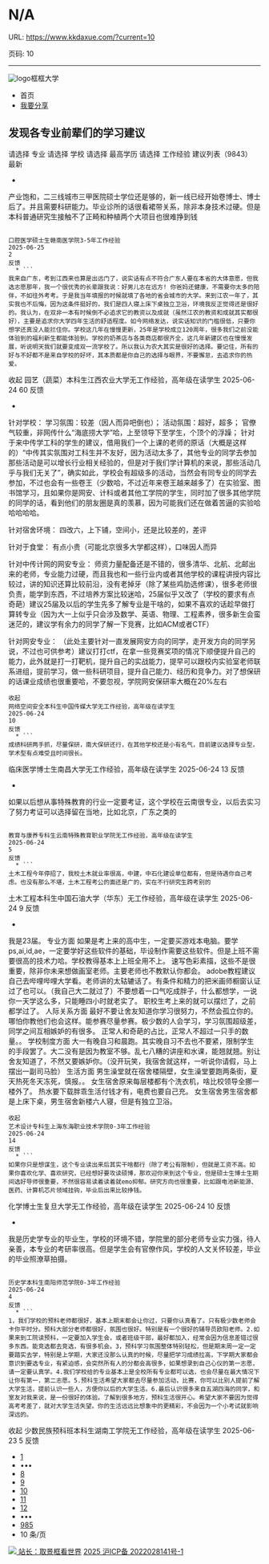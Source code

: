 # N/A

URL: https://www.kkdaxue.com/?current=10

页码: 10

---

![logo](https://www.kkdaxue.com/?current=10)框框大学
  * 首页
  * [我要分享](https://www.kkdaxue.com/post/add)


## 发现各专业前辈们的学习建议
请选择
专业
请选择
学校
请选择
最高学历
请选择
工作经验
建议列表（9843）
最新
  * ```
产业饱和，二三线城市三甲医院硕士学位还是够的，新一线已经开始卷博士、博士后了。并且需要科研能力。毕业诊所的话很看裙带关系，除非本身技术过硬。但是本科普通研究生接触不了正畸和种植两个大项目也很难挣到钱
```

口腔医学硕士生赣南医学院3-5年工作经验
2025-06-25
2
反馈
  * ```
我来自广东，考到江西来也算是出远门了，说实话有点不符合广东人要在本省的大体意愿，但我选志愿那年，我一个很优秀的长辈跟我说：好男儿志在远方! 你爸妈还健康，不需要你太多的陪伴，不如往外考考。于是我当年填报的时候就填了各地的省会城市的大学。来到江农一年了，其实我也不后悔，因为这条件挺好的，我们是四人寝上床下桌独立卫浴，环境我反正觉得还是很好的。我认为，在双非一本有时候倒不必追求它的教资以及成就（虽然江农的教资和成就其实都很好），主要是追求你大学四年生活的舒适程度。如今网络发达，说实话知识的门槛很低，只要你想学还真没人能拦住你。学校这几年在慢慢更新，25年是学校成立120周年，很多我们之前没能体验到的福利新生都能体验到。学校的奶茶店与各类商店都很齐全，这几年新建区也在慢慢发展，听说明天我们就要变成双一流学校了。所以我认为农大其实是很好的选择。要记住，所有的好与不好都不是来自学校的好坏，其本质都是你自己的选择与眼界，不要懈怠，去追求你的热爱。
```
收起
园艺（蔬菜）本科生江西农业大学无工作经验，高年级在读学生
2025-06-24
60
反馈
  * ```
针对学校：
学习氛围：较差（因人而异吧倒也）；
活动氛围：超好，超多；
官僚气较重，非网传什么“海底捞大学”哈，上至领导下至学生，个顶个的浮躁；
针对于来中传学工科的学生的建议，借用我们一个上课的老师的原话（大概是这样的）“中传其实氛围对工科生并不友好，因为活动太多了，其他专业的同学去参加那些活动是可以增长行业相关经验的，但是对于我们学计算机的来说，那些活动几乎与我们无关了”，确实如此，学校会有超级多的活动，当然会有同专业的同学去参加，不过也会有一些卷王（少数哈，不过近年来卷王越来越多了）在实验室、图书馆学习，且如果你是网安、计科或者其他工学院的学生，同时加了很多其他学院的同学的话，看到他们的朋友圈是真的羡慕，因为可能我们还在做着苦逼的实验哈哈哈哈哈。

针对宿舍环境：
四改六，上下铺，空间小，还是比较差的，差评

针对于食堂：
有点小贵（可能北京很多大学都这样），口味因人而异

针对中传计网的网安专业：
师资力量配备还是不错的，很多清华、北航、北邮出来的老师，专业能力过硬，而且我也和一些行业内或者其他学校的课程讲授内容比较过，讲的知识还算比较前沿，没有老掉牙（除了某些鸡肋选修课），很多老师很负责，能学到东西，不过培养方案比较迷哈，25届似乎又改了（学校的要求有点奇葩）建议25届及以后的学生先多了解专业是干啥的，如果不喜欢的话趁早做打算转专业（因为大一上似乎只会涉及数学、英语、物理、工程素养，很多新生会蛮迷茫的，建议学有余力的同学了解一下竞赛，比如ACM或者CTF）

针对网安专业：
（此处主要针对一直发展网安方向的同学，走开发方向的同学另说，不过也可供参考）建议打打ctf，在拿一些竞赛奖项的情况下顺便提升自己的能力，此外就是打一打靶机，提升自己的实战能力，提早可以跟校内实验室老师联系进组，提前学习，做一些科研项目，提升自己能力、经历和竞争力。对了想保研的话课业成绩也很重要哈，不要忽视，学院网安保研率大概在20%左右
```
收起
网络空间安全本科生中国传媒大学无工作经验，高年级在读学生
2025-06-24
10
反馈
  * ```
成绩科研两手抓，尽量保研，南大保研还行，在其他学校还是小有名气，目前建议选择专业型，学术型有点难受且时间很长。
```

临床医学博士生南昌大学无工作经验，高年级在读学生
2025-06-24
13
反馈
  * ```
如果以后想从事特殊教育的行业一定要考证，这个学校在云南很专业，以后去实习了努力考证可以选择留在当地，比如北京，广东之类的
```

教育与康养专科生云南特殊教育职业学院无工作经验，高年级在读学生
2025-06-24
5
反馈
  * ```
土木工程今年停招了，我校土木就业率很高，中建，中石化建设单位都有，但是待遇你自己考虑。也没有那么不堪，土木工程考公的面还是广的，实在不行研究生跨考别的
```

土木工程本科生中国石油大学（华东）无工作经验，高年级在读学生
2025-06-24
9
反馈
  * ```
我是23届。
专业方面
如果是考上来的高中生，一定要买游戏本电脑。要学ps,ai,id,ae，一定要学好这些软件的基础，毕设制作需要这些软件。但是上班不需要很高的技术力哈。学校教得基本上上班全用不上。
速写色彩素描，这些不是很重要，除非你未来想做画室老师。主要老师也不教默认你都会。
adobe教程建议自己去哔哩哔哩大学看。老师讲的太轱辘话了。有条件和精力的把米画师橱窗认证过了也可以。（我自己大二就过了）不要想着一口气吃成胖子，什么都想学，一说你一天学这么多，只能睡四小时就老实了。
职校生考上来的就可以摆烂了，之前都学过了。
人际关系方面
最好不要让舍友知道你学习很努力，不然会孤立你的。哪怕你教他们也会这样。能参赛尽量参赛。极少数的人会学习，学习氛围超级差，同学之间互相嫉妒的有很多。
正常人和奇葩的占比，正常人不超过一只手的数量。。
学校制度方面
大一有晚自习和晨跑。其实晚自习不去也不要紧，限制学生的手段罢了。大二没有是因为教室不够。乱七八糟的讲座和水课，能翘就翘。别让舍友知道了，不然又要嫉妒你。（没开玩笑，我宿舍就这样，一听说你请假，马上摆出一副司马脸）
生活方面
男生澡堂就在宿舍楼隔壁，女生澡堂要跑两条街，夏天热死冬天冻死，慎报。。
女生宿舍原来每层楼都有个洗衣机，啥比校领导全挪一楼外了。
热水要下载胖乖生活付钱才有，电费也要自己充。
女生宿舍男生宿舍都是上床下桌，男生宿舍新楼六人寝，但是有独立卫浴。
```
收起
艺术设计专科生上海东海职业技术学院0-3年工作经验
2025-06-24
14
反馈
  * ```
如果你只是想谋生，这个专业读出来后其实干啥都行（除了考公有限制），但就是工资不高。如果你喜欢化学、喜欢研究，已经想好要攻读硕博，那欢迎你来到这个专业，但是硕士生博士生期间选好导师很重要，不然很容易读着读着就emo抑郁。研究方向也很重要，比如跟电池新能源、医药、计算机芯片领域挂钩，毕业后出来比较挣钱。
```

化学博士生复旦大学无工作经验，高年级在读学生
2025-06-24
10
反馈
  * ```
我是历史学专业的毕业生，学校的环境不错，学院里的部分老师专业实力强，待人亲善，本专业的考研率很高。但是学生会有官僚作风，学校的人文关怀较差，毕业的毕业照潦草拍摄。
```

历史学本科生南阳师范学院0-3年工作经验
2025-06-24
4
反馈
  * ```
1，我们学校的预科老师都很好，基本上期末都会让你过，只要你认真看了。只有极少数老师会卡你平时分。预科大部分老师都很好，氛围也很好。特别是有一个很好的辅导员欧阳老师。2.如果来到工院读预科，一定要加入学生会，或者班级干部，最好都加入，经常会因为信息差错过很多东西。能竞选都去竞选，有很多机会。3，预科学习氛围整体特别轻松，但是期末周一定一定要踏实去学，特别是上学期，大家还没那么认真的时候，尽量把学习成绩拉高，下学期大家都会意识到要选专业，有紧迫感，会突然所有人的分都会高很多，如果想录到自己心仪的第一志愿，请一定要认真学。4.我们学校给的专业基本上是全校所有专业都可以选，也会尽量在最大情况下让你有第一，第二志愿。5.预科生活希望大家都去尽量参加活动，比赛，你可以比别人提前了解大学生活，提前认识一些人，方便你以后的大学生活。6.最后认识很多来自五湖四海的同学，和室友对我来说，是一份很好的体验。了解到很多地方，预科生活很开心。希望大家不要因为觉得高考考差了，就对大学生活失望。你的生活远远比想象中的更精彩，不会因为一个小考试就影响深远的。
```
收起
少数民族预科班本科生湖南工学院无工作经验，高年级在读学生
2025-06-23
5
反馈


  * [1](https://www.kkdaxue.com/?current=1)
  * •••
  * [8](https://www.kkdaxue.com/?current=8)
  * [9](https://www.kkdaxue.com/?current=9)
  * [10](https://www.kkdaxue.com/?current=10)
  * [11](https://www.kkdaxue.com/?current=11)
  * [12](https://www.kkdaxue.com/?current=12)
  * •••
  * [985](https://www.kkdaxue.com/?current=985)
  * 10 条/页


[![](https://www.kkdaxue.com/?current=10) 站长：取景框看世界](https://space.bilibili.com/40427625 "1")[](https://space.bilibili.com/12890453 "2")[](https://www.laoyujianli.com "resume")
[2025 沪ICP备 2022028141号-1](https://beian.miit.gov.cn/)
